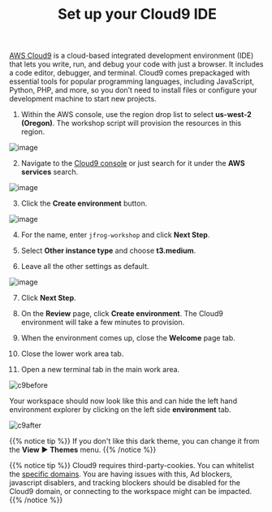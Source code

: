 ﻿---
title: "Set up your Cloud9 IDE"
chapter: false
weight: 32
pre: "<b>3.2 </b>"
---

[AWS Cloud9](https://aws.amazon.com/cloud9/) is a cloud-based integrated development environment (IDE) that lets you write, run, and debug your code with just a browser. It includes a code editor, debugger, and terminal. Cloud9 comes prepackaged with essential tools for popular programming languages, including JavaScript, Python, PHP, and more, so you don’t need to install files or configure your development machine to start new projects.

1. Within the AWS console, use the region drop list to select **us-west-2 (Oregon)**.  The workshop script will provision the resources in this region.

![image](/images/aws-pick-region.png)

2. Navigate to the [Cloud9 console](https://console.aws.amazon.com/cloud9/home) or just search for it under the **AWS services** search.

![image](/images/c9-search.png)

3. Click the **Create environment** button.

![image](/images/c9-create.png)

4. For the name, enter `jfrog-workshop` and click **Next Step**.


5. Select **Other instance type** and choose **t3.medium**.


6. Leave all the other settings as default.

![image](/images/c9-settings.png)

7. Click **Next Step**.

8. On the **Review** page, click **Create environment**. The Cloud9 environment will take a few minutes to provision.

7. When the environment comes up, close the **Welcome** page tab.

8. Close the lower work area tab.

9. Open a new terminal tab in the main work area.

![c9before](/images/c9before.png)

Your workspace should now look like this and can hide the left hand environment explorer by clicking on the left side **environment** tab.

![c9after](/images/c9after.png)

{{% notice tip %}}
If you don't like this dark theme, you can change it from the **View** ► **Themes** menu.
{{% /notice %}}

{{% notice tip %}}
Cloud9 requires third-party-cookies. You can whitelist the [specific domains]( https://docs.aws.amazon.com/cloud9/latest/user-guide/troubleshooting.html#troubleshooting-env-loading).  You are having issues with this, Ad blockers, javascript disablers, and tracking blockers should be disabled for the Cloud9 domain, or connecting to the workspace might can be impacted.
{{% /notice %}}
